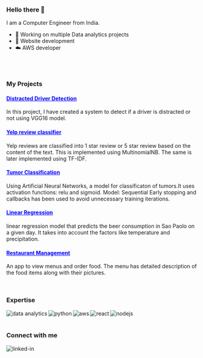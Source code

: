 ### Hello there 👋
I am a Computer Engineer from India.
- 🔭 Working on multiple Data analytics projects
- 🌱 Website development
- ☁️ AWS developer
<br>
<br>
<h3>My Projects</h3>
<a href="https://github.com/janvi08/ANN"><h4 style="color:blue;"><u>Distracted Driver Detection</u></h4></a>
<p>In this project, I have created a system to detect if a driver is distracted or not using VGG16 model.</p>
<a href="https://github.com/janvi08/Reviews-classification-NLP-"><h4 style="color:blue;"><u>Yelp review classifier</u></h4></a>
<p>Yelp reviews are classified into 1 star review or 5 star review based on the content of the text. This is implemented using MultinomialNB. The same is later implemented using TF-IDF.</p>
<a href="https://github.com/janvi08/ANN"><h4 style="color:blue;"><u>Tumor Classification</u></h4></a>
<p>Using Artificial Neural Networks, a model for classificaton of tumors.It uses activation functions: relu and sigmoid. Model: Sequential Early stopping and callbacks has been used to avoid unnecessary training iterations.</p>
<a href="https://github.com/janvi08/Linear-Regression---beer-consumption/blob/master/beer_consumption.py"><h4 style="color:blue;"><u>Linear Regression</u></h4></a>
<p> linear regression model that predicts the beer consumption in Sao Paolo on a given day. It takes into account the factors like temperature and precipitation.</p>
<a href="https://github.com/janvi08/Restaurant-Menu-Ordering-system"><h4 style="color:blue;"><u>Restaurant Management</u></h4></a>
<p>An app to view menus and order food. The menu has detailed description of the food items along with their pictures.</p>
<br>
<h3>Expertise</h3>
<p>
<img align="left" alt="data analytics" src="https://img.shields.io/badge/Data%20analytics-#F2C811?style=for-the-badge&logo=powerbi&logoColor=black" />
<img align="left" alt="python" src="https://img.shields.io/badge/Python-gray?style=for-the-badge&logo=python&logoColor=white" />
<img align="left" alt="aws" src="https://img.shields.io/badge/Amazon%20AWS-%23232F3E?logo=amazon-aws&logoColor=white&style=for-the-badge" /> 
<img align="left" alt="react" src="https://img.shields.io/badge/react%20-%2320232a.svg?&style=for-the-badge&logo=react&logoColor=%2361DAFB" />
<img align="left" alt="nodejs" src="https://img.shields.io/badge/node.js%20-%2343853D.svg?&style=for-the-badge&logo=node.js&logoColor=white" /></p>
<br>
<br>

<h3> Connect with me </h4>
<a href="https://www.linkedin.com/in/janvi-phadtare-793431130/"><img align="left" alt="linked-in" src="https://img.shields.io/badge/linkedin-%230077B5.svg?&style=for-the-badge&logo=linkedin&logoColor=white" /></a>

